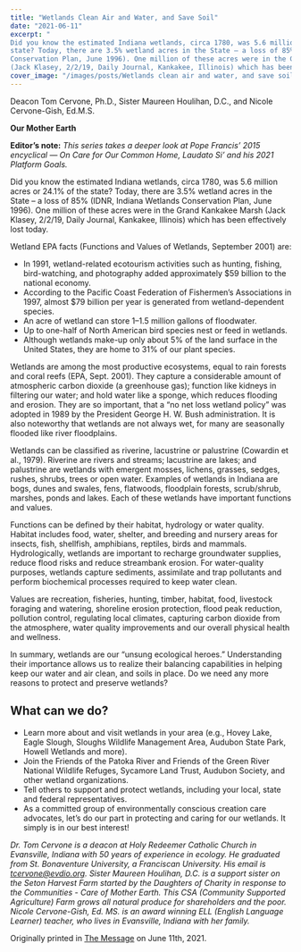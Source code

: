 ```yaml
---
title: "Wetlands Clean Air and Water, and Save Soil"
date: "2021-06-11"
excerpt: "
Did you know the estimated Indiana wetlands, circa 1780, was 5.6 million acres or 24.1% of the
state? Today, there are 3.5% wetland acres in the State – a loss of 85% (IDNR, Indiana Wetlands
Conservation Plan, June 1996). One million of these acres were in the Grand Kankakee Marsh
(Jack Klasey, 2/2/19, Daily Journal, Kankakee, Illinois) which has been effectively lost today."
cover_image: "/images/posts/Wetlands clean air and water, and save soil.jpg"
---
```


Deacon Tom Cervone, Ph.D., Sister Maureen Houlihan, D.C., and Nicole Cervone-Gish, Ed.M.S.

**Our Mother Earth**

**Editor’s note:**
_This series takes a deeper look at Pope Francis’ 2015 encyclical ― On Care for Our Common
Home, Laudato Si’ and his 2021 Platform Goals._

Did you know the estimated Indiana wetlands, circa 1780, was 5.6 million acres or 24.1% of the
state? Today, there are 3.5% wetland acres in the State – a loss of 85% (IDNR, Indiana Wetlands
Conservation Plan, June 1996). One million of these acres were in the Grand Kankakee Marsh
(Jack Klasey, 2/2/19, Daily Journal, Kankakee, Illinois) which has been effectively lost today.

Wetland EPA facts (Functions and Values of Wetlands, September 2001) are:

- In 1991, wetland-related ecotourism activities such as hunting, fishing, bird-watching,
  and photography added approximately $59 billion to the national economy.
- According to the Pacific Coast Federation of Fishermen’s Associations in 1997, almost
  $79 billion per year is generated from wetland-dependent species.
- An acre of wetland can store 1–1.5 million gallons of floodwater.
- Up to one-half of North American bird species nest or feed in wetlands.
- Although wetlands make-up only about 5% of the land surface in the United States, they
  are home to 31% of our plant species.

Wetlands are among the most productive ecosystems, equal to rain forests and coral reefs (EPA,
Sept. 2001). They capture a considerable amount of atmospheric carbon dioxide (a greenhouse
gas); function like kidneys in filtering our water; and hold water like a sponge, which reduces
flooding and erosion. They are so important, that a “no net loss wetland policy” was adopted in
1989 by the President George H. W. Bush administration. It is also noteworthy that wetlands are
not always wet, for many are seasonally flooded like river floodplains.

Wetlands can be classified as riverine, lacustrine or palustrine (Cowardin et al., 1979). Riverine
are rivers and streams; lacustrine are lakes; and palustrine are wetlands with emergent mosses,
lichens, grasses, sedges, rushes, shrubs, trees or open water. Examples of wetlands in Indiana are
bogs, dunes and swales, fens, flatwoods, floodplain forests, scrub/shrub, marshes, ponds and
lakes. Each of these wetlands have important functions and values.

Functions can be defined by their habitat, hydrology or water quality. Habitat includes food,
water, shelter, and breeding and nursery areas for insects, fish, shellfish, amphibians, reptiles,
birds and mammals. Hydrologically, wetlands are important to recharge groundwater supplies,
reduce flood risks and reduce streambank erosion. For water-quality purposes, wetlands capture
sediments, assimilate and trap pollutants and perform biochemical processes required to keep
water clean.

Values are recreation, fisheries, hunting, timber, habitat, food, livestock foraging and watering,
shoreline erosion protection, flood peak reduction, pollution control, regulating local climates,
capturing carbon dioxide from the atmosphere, water quality improvements and our overall
physical health and wellness.

In summary, wetlands are our “unsung ecological heroes.” Understanding their importance
allows us to realize their balancing capabilities in helping keep our water and air clean, and soils
in place. Do we need any more reasons to protect and preserve wetlands?

## What can we do?

- Learn more about and visit wetlands in your area (e.g., Hovey Lake, Eagle Slough,
  Sloughs Wildlife Management Area, Audubon State Park, Howell Wetlands and more).
- Join the Friends of the Patoka River and Friends of the Green River National Wildlife
  Refuges, Sycamore Land Trust, Audubon Society, and other wetland organizations.
- Tell others to support and protect wetlands, including your local, state and federal
  representatives.
- As a committed group of environmentally conscious creation care advocates, let’s do our
  part in protecting and caring for our wetlands. It simply is in our best interest!

_Dr. Tom Cervone is a deacon at Holy Redeemer Catholic Church in Evansville, Indiana with 50
years of experience in ecology. He graduated from St. Bonaventure University, a Franciscan
University. His email is tcervone@evdio.org. Sister Maureen Houlihan, D.C. is a support sister
on the Seton Harvest Farm started by the Daughters of Charity in response to the Communities -
Care of Mother Earth. This CSA (Community Supported Agriculture) Farm grows all natural
produce for shareholders and the poor. Nicole Cervone-Gish, Ed. MS. is an award winning ELL
(English Language Learner) teacher, who lives in Evansville, Indiana with her family._

Originally printed in [The Message](https://evdiomessage.org/) on June 11th, 2021.
